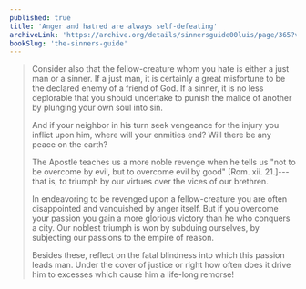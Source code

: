 ```yaml
---
published: true
title: 'Anger and hatred are always self-defeating'
archiveLink: 'https://archive.org/details/sinnersguide00luis/page/365?view=theater'
bookSlug: 'the-sinners-guide'
---
```


> Consider also that the fellow-creature whom you hate is either a just man or a sinner. If a just man, it is certainly a great misfortune to be the declared enemy of a friend of God. If a sinner, it is no less deplorable that you should undertake to punish the malice of another by plunging your own soul into sin.
>
> And if your neighbor in his turn seek vengeance for the injury you inflict upon him, where will your enmities end? Will there be any peace on the earth?
>
> The Apostle teaches us a more noble revenge when he tells us "not to be overcome by evil, but to overcome evil by good" [Rom. xii. 21.]---that is, to triumph by our virtues over the vices of our brethren.
>
> In endeavoring to be revenged upon a fellow-creature you are often disappointed and vanquished by anger itself. But if you overcome your passion you gain a more glorious victory than he who conquers a city. Our noblest triumph is won by subduing ourselves, by subjecting our passions to the empire of reason.
>
> Besides these, reflect on the fatal blindness into which this passion leads man. Under the cover of justice or right how often does it drive him to excesses which cause him a life-long remorse!